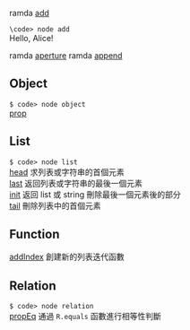 ramda [add](http://ramda.cn/docs/#add)   

`\code> node add`  
Hello, Alice!

ramda [aperture](http://ramda.cn/docs/#aperture)
ramda [append](http://ramda.cn/docs/#append)  

## Object
`$ code> node object`  
[prop](https://ramdajs.com/docs/#prop)  

## List
`$ code> node list`  
[head](http://ramda.cn/docs/#head) 求列表或字符串的首個元素  
[last](http://ramda.cn/docs/#last) 返回列表或字符串的最後一個元素  
[init](http://ramda.cn/docs/#init) 返回 list 或 string 刪除最後一個元素後的部分  
[tail](http://ramda.cn/docs/#tail) 刪除列表中的首個元素  

## Function  
[addIndex](http://ramda.cn/docs/#addIndex)  創建新的列表迭代函數  

## Relation  
`$ code> node relation`  
[propEq](http://ramda.cn/docs/#propEq) 通過 `R.equals` 函數進行相等性判斷